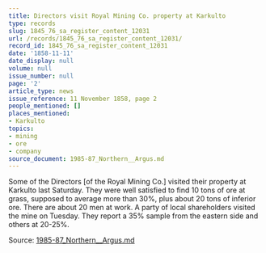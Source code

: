 ```yaml
---
title: Directors visit Royal Mining Co. property at Karkulto
type: records
slug: 1845_76_sa_register_content_12031
url: /records/1845_76_sa_register_content_12031/
record_id: 1845_76_sa_register_content_12031
date: '1858-11-11'
date_display: null
volume: null
issue_number: null
page: '2'
article_type: news
issue_reference: 11 November 1858, page 2
people_mentioned: []
places_mentioned:
- Karkulto
topics:
- mining
- ore
- company
source_document: 1985-87_Northern__Argus.md
---
```


Some of the Directors [of the Royal Mining Co.] visited their property at Karkulto last Saturday.  They were well satisfied to find 10 tons of ore at grass, supposed to average more than 30%, plus about 20 tons of inferior ore.  There are about 20 men at work.  A party of local shareholders visited the mine on Tuesday.  They report a 35% sample from the eastern side and others at 20-25%.

Source: [1985-87_Northern__Argus.md](/downloads/markdown/1985-87_Northern__Argus.md)
